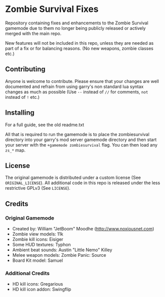 # Zombie Survival Fixes

Repository containing fixes and enhancements to the Zombie Survival gamemode due to them no longer being publicly released or actively merged with the main repo.

New features will not be included in this repo, unless they are needed as part of a fix or for balancing reasons. (No new weapons, zombie classes etc.)

## Contributing

Anyone is welcome to contribute. Please ensure that your changes are well documented and refrain from using garry's non standard lua syntax changes as much as possible (Use ``--`` instead of ``//`` for comments, ``not`` instead of ``!`` etc.)

## Installing

For a full guide, see the old readme.txt

All that is required to run the gamemode is to place the zombiesurvival directory into your garry's mod server gamemode directory and then start your server with the ``+gamemode zombiesurvival`` flag.
You can then load any ``zs_*`` map.

## License

The original gamemode is distributed under a custom license (See ``ORIGINAL_LICENSE``). All additional code in this repo is released under the less restrictive GPLv3 (See ``LICENSE``).


## Credits

### Original Gamemode

* Created by: William "JetBoom" Moodhe (http://www.noxiousnet.com)
* Zombie view models: 11k
* Zombie kill icons: Eisiger
* Some HUD textures: Typhon
* Ambient beat sounds: Austin "Little Nemo" Killey
* Melee weapon models: Zombie Panic: Source 
* Board Kit model: Samuel

### Additional Credits
* HD kill icons: Gregarious
* HD kill icon addon: Swingflip
